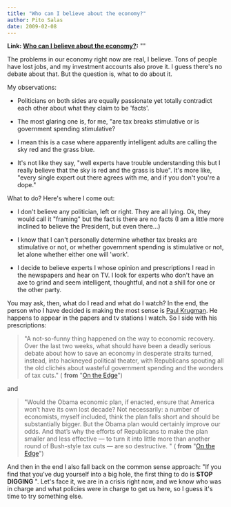 ```yaml
---
title: "Who can I believe about the economy?"
author: Pito Salas
date: 2009-02-08
---
```


**Link: [Who can I believe about the economy?](None):** ""



The problems in our economy right now are real, I believe. Tons of people have
lost jobs, and my investment accounts also prove it. I guess there's no debate
about that. But the question is, what to do about it.

My observations:

  * Politicians on both sides are equally passionate yet totally contradict each other about what they claim to be 'facts'.

  * The most glaring one is, for me, "are tax breaks stimulative or is government spending stimulative?

  * I mean this is a case where apparently intelligent adults are calling the sky red and the grass blue.

  * It's not like they say, "well experts have trouble understanding this but I really believe that the sky is red and the grass is blue". It's more like, "every single expert out there agrees with me, and if you don't you're a dope."

What to do? Here's where I come out:

  * I don't believe any politician, left or right. They are all lying. Ok, they would call it "framing" but the fact is there are no facts (I am a little more inclined to believe the President, but even there…)

  * I know that I can't personally determine whether tax breaks are stimulative or not, or whether government spending is stimulative or not, let alone whether either one will 'work'.

  * I decide to believe experts I whose opinion and prescriptions I read in the newspapers and hear on TV. I look for experts who don't have an axe to grind and seem intelligent, thoughtful, and not a shill for one or the other party.

You may ask, then, what do I read and what do I watch? In the end, the person
who I have decided is making the most sense is [Paul
Krugman](<http://www.nytimes.com/2009/02/06/opinion/06krugman.html?em>). He
happens to appear in the papers and tv stations I watch. So I side with his
prescriptions:

> "A not-so-funny thing happened on the way to economic recovery. Over the
> last two weeks, what should have been a deadly serious debate about how to
> save an economy in desperate straits turned, instead, into hackneyed
> political theater, with Republicans spouting all the old clichés about
> wasteful government spending and the wonders of tax cuts." ( **from** "[On
> the Edge](<http://>)")

and

> "Would the Obama economic plan, if enacted, ensure that America won’t have
> its own lost decade? Not necessarily: a number of economists, myself
> included, think the plan falls short and should be substantially bigger. But
> the Obama plan would certainly improve our odds. And that’s why the efforts
> of Republicans to make the plan smaller and less effective — to turn it into
> little more than another round of Bush-style tax cuts — are so destructive.
> " ( **from** "[On the Edge](<http://>)")

And then in the end I also fall back on the common sense approach: "If you
find that you've dug yourself into a big hole, the first thing to do is **STOP
DIGGING** ". Let's face it, we are in a crisis right now, and we know who was
in charge and what policies were in charge to get us here, so I guess it's
time to try something else.


